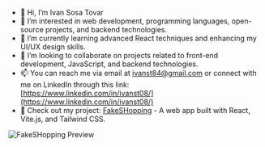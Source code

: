 - 👋 Hi, I’m Ivan Sosa Tovar
- 👀 I’m interested in web development, programming languages, open-source projects, and backend technologies.
- 🌱 I’m currently learning advanced React techniques and enhancing my UI/UX design skills.
- 💞️ I’m looking to collaborate on projects related to front-end development, JavaScript, and backend technologies.
- 📫 You can reach me via email at ivanst84@gmail.com or connect with me on LinkedIn through this link: [https://www.linkedin.com/in/ivanst08/](https://www.linkedin.com/in/ivanst08/)
- 🚀 Check out my project: [FakeSHopping](https://master--curious-melba-4683de.netlify.app/) - A web app built with React, Vite.js, and Tailwind CSS.

![FakeSHopping Preview](https://link.to/your-image-or-gif)
